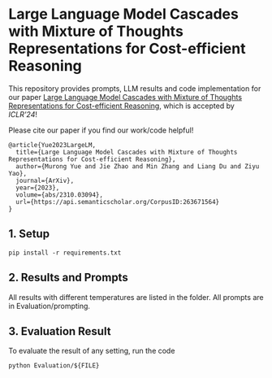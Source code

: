 # Large Language Model Cascades with Mixture of Thoughts Representations for Cost-efficient Reasoning
This repository provides prompts, LLM results and code implementation for our paper [Large Language Model Cascades with Mixture of Thoughts Representations for Cost-efficient Reasoning](https://arxiv.org/pdf/2310.03094.pdf), which is accepted by *ICLR'24*!

Please cite our paper if you find our work/code helpful!

```
@article{Yue2023LargeLM,
  title={Large Language Model Cascades with Mixture of Thoughts Representations for Cost-efficient Reasoning},
  author={Murong Yue and Jie Zhao and Min Zhang and Liang Du and Ziyu Yao},
  journal={ArXiv},
  year={2023},
  volume={abs/2310.03094},
  url={https://api.semanticscholar.org/CorpusID:263671564}
}
```

## 1. Setup
```
pip install -r requirements.txt
```

## 2. Results and Prompts
All results with different temperatures are listed in the folder. All prompts are in Evaluation/prompting.

## 3. Evaluation Result
To evaluate the result of any setting, run the code
```
python Evaluation/${FILE}
```

